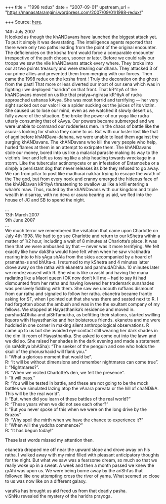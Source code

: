 +++
title = "1998 redux"
date = "2007-09-01"
upstream_url = "https://manasataramgini.wordpress.com/2007/09/01/1998-redux/"

+++
Source: [here](https://manasataramgini.wordpress.com/2007/09/01/1998-redux/).

14th July 2007  
It looked as though the khANDavans have launched the biggest attack yet. To put it simply it was devastating. The intelligence agents reported that there were only two paths leading from the point of the original encounter. The deficiencies on the kosha front would force a comparable encounter irrespective of the path chosen, sooner or later. Before we could rally our troops we saw the vile khANDavans attack every where. They broke into our at two points treasury and were stealing our dhana. They attacked 3 of our prime allies and prevented them from merging with our forces. Then came the 1998 redux on the kosha front ! Truly the decoration on the ghost from the past! That more or less diverted our most of our sena which was in fighting : we deployed “haridra” on that front. That kR^ityA of the khANDavans moved on us like that pratya\~ngirasa kR^ityA of rudra approached ushanas kAvya. She was most horrid and terrifying — her very sight sucked out our valor like a spider sucking out the juices of its victim. She caused us to lose our mind, even as we watched it slowly desert us, fully aware of the situation. She broke the power of our yoga like rudra utterly consuming that of kAvya. Our powers became submerged and we were unable to command our rudderless men. In the chaos of battle like the asura-s looking for shukra they came to us. But with our luster lost like that of agni before khANDava-dahana, we were unable to lead them against the surging khANDavans. The khANDavans who kill the very people who help, hurled flames at them in an attempt to extirpate them. The khANDavans stole our money, bored into us like a malarial parasite making its way to the victim’s liver and left us tossing like a ship heading towards wreckage in a storm. Like the tubercular actinomycete or an infestation of Entamoeba or a simply a persistant dog that never releases its bite they refused to go away. We ran from pillar to post like madhurai nakIrar trying to escape the wrath of the The god, but from every nook and cranny emerged the hideous face of the khANDavan kR^ityA threatening to swallow us like a krill entering a whale’s maw. Thus, routed by the khANDavans with our kingdom and triple wealth in disarray, with no deva or asura bearing us aid, we fled into the house of JC and SB to spend the night.

…  
13th March 2007  
9th June 2007  
…  
We much terror we remembered the visitation that came upon Charlotte on July 4th 1998. We had to go see Charlotte and return to our kShetra within a matter of 1/2 hour, including a wait of 8 minutes at Charlotte’s place. It was then that we were ambushed by that — never was it more terrifying. We felt exactly like how dakSha would have felt when when he saw vIrabhadra roaring into to his yAga shAla from the skies accompanied by a hoard of pramatha-s and bhUta-s. I returned to my kShetra and 4 minutes latter drove away on the ratha with ekanetra and parshudADhika. 10 minutes later we rendezvoused with R. She who is like urvashI and having the mana radiating like a Maori queen (OK now don’t kill me – had to say it) had dismounted from her ratha and having lowered her trademark sunshades was pensively fiddling with them. She saw we uncouth ruffians dismount from our ratha and signaled to follow her ratha. ekanetra became frantic asking for ST, when I pointed out that she was there and seated next to R. I had forgotten about the ambush and was in the the exultant company of my fellows. We stopped at Hayasthanika’s residence and moved in. parshudADhika and piShTamukha, as befitting their stations, started swilling liquors with Hayasthanika and her boisterous friends. ekanetra and me were huddled in one corner in making silent anthropological observations. R came up to us but she avoided eye contact still wearing her dark shades in the dim lit room of Hayasthanika. She asked to come out into the lawn and we did so. She raised her shades in the dark evening and made a statement (in saMdhya bhASha): “The seeker of the penguin and one who holds the skull of the phorusrhacid will flank you.”  
I: “What a glorious moment that would be”.  
R: “It will be without dimensions and remember nightmares can come true”.  
I: “Nightmares?”.  
R: “When we visited Charlotte’s den, we felt the presence”.  
I: “It will pass.”  
R: “You will be tested in battle, and these are not going to be the mock battles we simulated lazing atop the vAnara parvata or the hill of chaNDikA. This will be the real world”.  
I: “But, when did you learn of these battles of the real world?”  
R: “These years when we did not see each other?”  
I: “But you never spoke of this when we were on the long drive by the Brazos”  
R: “Why spoil the mirth when we have the chance to experience it?”  
I: “When will the yuddha commence?”  
R: “It has begun today!”

These last words missed my attention then.

ekanetra dropped me off near the upward slope and drove away on his ratha. I walked away with my mind filled with pleasant anticipatory thoughts for the night. But what we saw was a fearsome dream, so much so that we really woke up in a sweat. A week and then a month passed we knew the grAhi was upon us. We were being borne away by the ariShTas that followed like one attempting cross the river of yama. What seemed so close to us was now like on a different galaxy.

varuNa has brought us aid freed us from that deadly pasha.  
viShNu revealed the mystery of the haridra prayoga.

